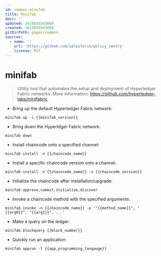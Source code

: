 ```yaml
---
id: common.minifab
title: Minifab
desc: ''
updated: 1615655543069
created: 1615655543069
gitDirPath: pages/common
sources:
  - name: ''
    url: 'https://github.com/salesforce/policy_sentry'
    license: MIT
---
```

# minifab

> Utility tool that automates the setup and deployment of Hyperledger Fabric networks.
> More information: <https://github.com/hyperledger-labs/minifabric>.

- Bring up the default Hyperledger Fabric network:

`minifab up -i {{minifab_version}}`

- Bring down the Hyperldger Fabric network:

`minifab down`

- Install chaincode onto a specified channel:

`minifab install -n {{chaincode_name}}`

- Install a specific chaincode version onto a channel:

`minifab install -n {{chaincode_name}} -v {{chaincode_version}}`

- Initialize the chaincode after installation/upgrade:

`minifab approve,commit,initialize,discover`

- Invoke a chaincode method with the specified arguments:

`minifab invoke -n {{chaincode_name}} -p '"{{method_name}}", "{{arg0}}", "{{arg1}}", ...'`

- Make a query on the ledger:

`minifab blockquery {{block_number}}`

- Quickly run an application:

`minifab apprun -l {{app_programming_langauge}}`

